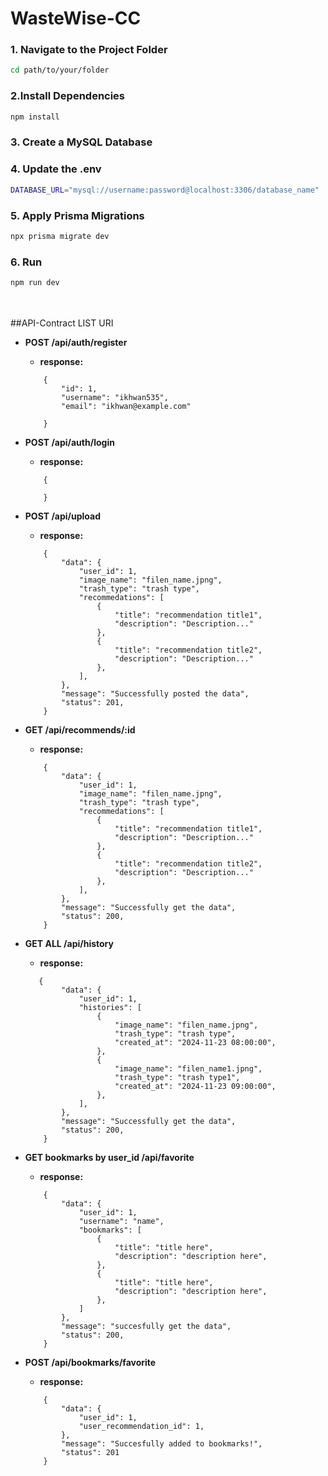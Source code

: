 # WasteWise-CC


### 1. Navigate to the Project Folder

```bash
cd path/to/your/folder
```

### 2.Install Dependencies
```bash
npm install
```
### 3. Create a MySQL Database
### 4. Update the .env
```bash
DATABASE_URL="mysql://username:password@localhost:3306/database_name"
```
### 5. Apply Prisma Migrations
```bash
npx prisma migrate dev
```
### 6. Run 
```bash
npm run dev
```

<br><br>
##API-Contract
LIST URI
-  **POST /api/auth/register**
    - **response:**
    ```json:output
        {
            "id": 1,
            "username": "ikhwan535",
            "email": "ikhwan@example.com"

        }
    ```
-  **POST /api/auth/login**
    - **response:**
    ```json:output
        {
          
        }
    ```

-  **POST /api/upload**
    - **response:**
    ```json:output
        {
            "data": {
                "user_id": 1,
                "image_name": "filen_name.jpng",
                "trash_type": "trash type",
                "recommedations": [
                    {
                        "title": "recommendation title1",
                        "description": "Description..."
                    },
                    {
                        "title": "recommendation title2",
                        "description": "Description..."
                    },
                ],
            },
            "message": "Successfully posted the data",
            "status": 201,
        }
    ```
- **GET /api/recommends/:id**
    - **response:**
    ```json:output
        {
            "data": {
                "user_id": 1,
                "image_name": "filen_name.jpng",
                "trash_type": "trash type",
                "recommedations": [
                    {
                        "title": "recommendation title1",
                        "description": "Description..."
                    },
                    {
                        "title": "recommendation title2",
                        "description": "Description..."
                    },
                ],
            },
            "message": "Successfully get the data",
            "status": 200,
        }
    ```
- **GET ALL /api/history**
    - **response:**
    ```json:output
       {
            "data": {
                "user_id": 1,
                "histories": [
                    {
                        "image_name": "filen_name.jpng",
                        "trash_type": "trash type",
                        "created_at": "2024-11-23 08:00:00",
                    },
                    {
                        "image_name": "filen_name1.jpng",
                        "trash_type": "trash type1",
                        "created_at": "2024-11-23 09:00:00",
                    },
                ],
            },
            "message": "Successfully get the data",
            "status": 200,
        }
    ```
- **GET bookmarks by user_id /api/favorite**
    - **response:**
    ```json:output
        {
            "data": {
                "user_id": 1,
                "username": "name",
                "bookmarks": [
                    {
                        "title": "title here",
                        "description": "description here",
                    },
                    {
                        "title": "title here",
                        "description": "description here",
                    },
                ]
            },
            "message": "succesfully get the data",
            "status": 200,
        }
    ```
- **POST /api/bookmarks/favorite**
    - **response:**
    ```json:output
        {
            "data": {
                "user_id": 1,
                "user_recommendation_id": 1,
            },
            "message": "Succesfully added to bookmarks!",
            "status": 201
        }
    ```
